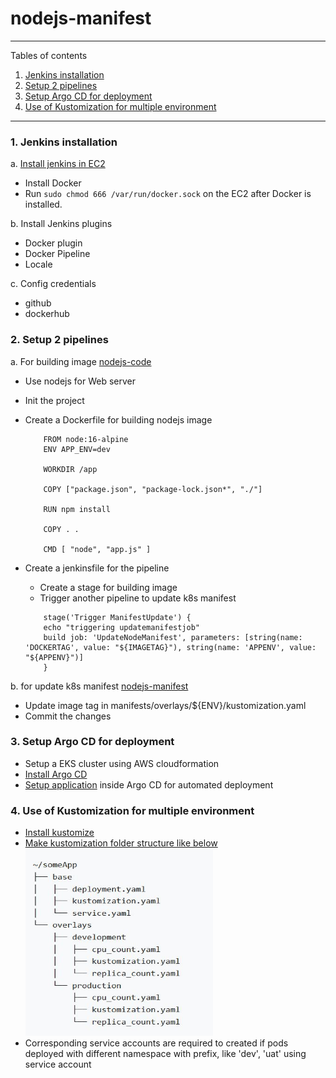 # nodejs-manifest

*******
Tables of contents  
 1. [Jenkins installation ](#JenkinsInstallation )
 2. [Setup 2 pipelines](#Setup2Pipelines)
 3. [Setup Argo CD for deployment](#SetupArgoCDForDeployment)
 4. [Use of Kustomization for multiple environment](#UseOfKustomizationForMultipleEnvironment)

*******

<div id='JenkinsInstallation'/>  

### 1. Jenkins installation 
a. [Install jenkins in EC2](https://www.jenkins.io/doc/tutorials/tutorial-for-installing-jenkins-on-AWS/)

- Install Docker
- Run ```sudo chmod 666 /var/run/docker.sock``` on the EC2 after Docker is installed.
			
b. Install Jenkins plugins
	
- Docker plugin
- Docker Pipeline
- Locale
			
c. Config credentials
	
- github
- dockerhub
	
<div id='Setup2Pipelines'/>  

### 2. Setup 2 pipelines
a. For building image [nodejs-code](https://github.com/johnchan2016/nodejs-code.git)

- Use nodejs for Web server
- Init the project
- Create a Dockerfile for building nodejs image
	```
		FROM node:16-alpine
		ENV APP_ENV=dev

		WORKDIR /app

		COPY ["package.json", "package-lock.json*", "./"]

		RUN npm install

		COPY . .

		CMD [ "node", "app.js" ]
	```
	
- Create a jenkinsfile for the pipeline
	
	- Create a stage for building image			
	- Trigger another pipeline to update k8s manifest
	
	```
	    stage('Trigger ManifestUpdate') {
		echo "triggering updatemanifestjob"
		build job: 'UpdateNodeManifest', parameters: [string(name: 'DOCKERTAG', value: "${IMAGETAG}"), string(name: 'APPENV', value: "${APPENV}")]
	    }
  	```
	
b. for update k8s manifest [nodejs-manifest](https://github.com/johnchan2016/nodejs-manifest.git)

- Update image tag in manifests/overlays/${ENV}/kustomization.yaml
- Commit the changes
	
<div id='SetupArgoCDForDeployment'/>

### 3. Setup Argo CD for deployment

- Setup a EKS cluster using AWS cloudformation
- [Install Argo CD](https://www.eksworkshop.com/intermediate/290_argocd/)
- [Setup application](https://argo-cd.readthedocs.io/en/stable/getting_started/#6-create-an-application-from-a-git-repository) inside Argo CD for automated deployment 

<div id='UseOfKustomizationForMultipleEnvironment'/>  

### 4. Use of Kustomization for multiple environment

- [Install kustomize](https://kubectl.docs.kubernetes.io/installation/kustomize/)
- [Make kustomization folder structure like below](https://kubectl.docs.kubernetes.io/guides/introduction/kustomize/)<br/>
  <img src="./images/kustomize-folder-structure.jpg" width="300" height="300">
- Corresponding service accounts are required to created if pods deployed with different namespace with prefix, like 'dev', 'uat' using service account
